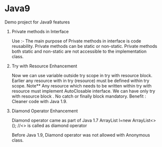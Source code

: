 # Java9
Demo project for Java9 features

1) Private methods in Interface
  
   Use :- The main purpose of Private methods in interface is code reusability. Private methods can be static or 
   non-static. Private methods both static and non-static are not accessible to the implementation class.
   
2) Try with Resource Enhancement
    
    Now we can use variable outside try scope in try with resource block. Earlier any resource with in try (resource)
    must be defined within try scope.
    Note** Any resource which needs to be written within try with resource must implement AutoClosable interface.
            We can have only try with resource block . No catch or finally block mandatory.
    Benefit : Cleaner code with Java 1.9.

3) Diamond Operator Enhancement

     Diamond operator came as part of Java 1.7 
     ArrayList<String> l=new ArrayList<>();   //<> is called as diamond operator
     
     Before Java 1.9, Diamond operator was not allowed with Anonymous class.
   
